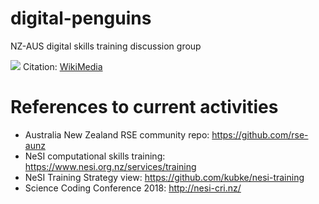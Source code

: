 # digital-penguins
NZ-AUS digital skills training discussion group

![](https://upload.wikimedia.org/wikipedia/commons/thumb/e/eb/Yellow-eyed_Penguin_Banks_Peninsula_2.jpg/301px-Yellow-eyed_Penguin_Banks_Peninsula_2.jpg) 
Citation: [WikiMedia](https://commons.wikimedia.org/wiki/File:Yellow-eyed_Penguin_Banks_Peninsula_2.jpg)



# References to current activities
* Australia New Zealand RSE community repo: https://github.com/rse-aunz
* NeSI computational skills training: https://www.nesi.org.nz/services/training
* NeSI Training Strategy view: https://github.com/kubke/nesi-training
* Science Coding Conference 2018: http://nesi-cri.nz/
